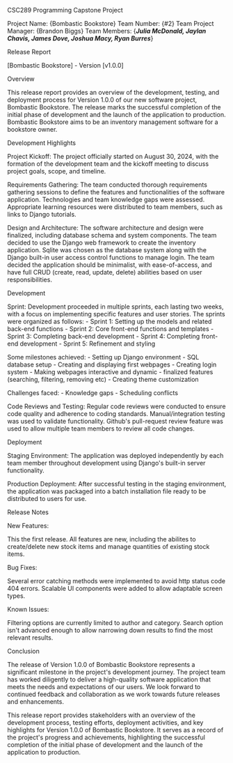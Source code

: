 CSC289 Programming Capstone Project

Project Name: {Bombastic Bookstore}
Team Number: {#2}
Team Project Manager: {Brandon Biggs}
Team Members: {***Julia McDonald, Jaylan Chavis, James Dove, Joshua Macy, Ryan Burres***}

 
Release Report

 [Bombastic Bookstore] - Version [v1.0.0]


Overview

This release report provides an overview of the development, testing, and deployment process for Version 1.0.0 of our new software project, Bombastic Bookstore. The release marks the successful completion of the initial phase of development and the launch of the application to production. Bombastic Bookstore aims to be an inventory management software for a bookstore owner. 

Development Highlights

Project Kickoff: The project officially started on August 30, 2024, with the formation of the development team and the kickoff meeting to discuss project goals, scope, and timeline. 

Requirements Gathering: The team conducted thorough requirements gathering sessions to define the features and functionalities of the software application. Technologies and team knowledge gaps were assessed. Appropriate learning resources were distributed to team members, such as links to Django tutorials.

Design and Architecture: The software architecture and design were finalized, including database schema and system components. The team decided to use the Django web framework to create the inventory application.  Sqlite was chosen as the database system along with the Django built-in user access control functions to manage login. The team decided the application should be minimalist, with ease-of-access, and have full CRUD (create, read, update, delete) abilities based on user responsibilities.


Development 

Sprint: Development proceeded in multiple sprints, each lasting two weeks, with a focus on implementing specific features and user stories. The sprints were organized as follows:
    - Sprint 1: Setting up the models and related back-end functions
    - Sprint 2: Core front-end functions and templates
    - Sprint 3: Completing back-end development
    - Sprint 4: Completing front-end development
    - Sprint 5: Refinement and styling

Some milestones achieved:
    - Setting up Django environment
    - SQL database setup
    - Creating and displaying first webpages
    - Creating login system
    - Making webpages interactive and dynamic
    - finalized features (searching, filtering, removing etc)
    - Creating theme customization

Challenges faced:
    - Knowledge gaps
    - Scheduling conflicts

Code Reviews and Testing: Regular code reviews were conducted to ensure code quality and adherence to coding standards. Manual/integration testing was used to validate functionality. Github's pull-request review feature was used to allow multiple team members to review all code changes.


Deployment

Staging Environment: The application was deployed independently by each team member throughout development using Django's built-in server functionality.

Production Deployment: After successful testing in the staging environment, the application was packaged into a batch installation file ready to be distributed to users for use.
 

Release Notes

New Features:

This the first release. All features are new, including the abilites to create/delete new stock items and manage quantities of existing stock items.

Bug Fixes:

Several error catching methods were implemented to avoid http status code 404 errors.  Scalable UI components were added to allow adaptable screen types.

Known Issues:

Filtering options are currently limited to author and category.  Search option isn't advanced enough to allow narrowing down results to find the most relevant results.


Conclusion

The release of Version 1.0.0 of Bombastic Bookstore represents a significant milestone in the project's development journey. The project team has worked diligently to deliver a high-quality software application that meets the needs and expectations of our users. We look forward to continued feedback and collaboration as we work towards future releases and enhancements.

This release report provides stakeholders with an overview of the development process, testing efforts, deployment activities, and key highlights for Version 1.0.0 of Bombastic Bookstore. It serves as a record of the project's progress and achievements, highlighting the successful completion of the initial phase of development and the launch of the application to production.